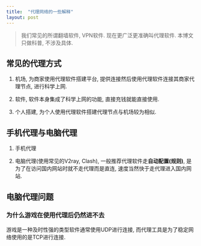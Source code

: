 ```yaml
---
title:  "代理网络的一些解释"
layout: post
---
```


> 我们常见的所谓翻墙软件, VPN软件. 现在更广泛更准确叫代理软件. 本博文只做科普, 不涉及具体.

## 常见的代理方式
1. 机场, 为商家使用代理软件搭建平台, 提供连接然后使用代理软件连接其商家代理节点, 进行科学上网.

2. 软件, 软件本身集成了科学上网的功能, 直接充钱就能直接使用. 

3. 个人搭建, 为个人使用代理软件搭建代理节点与机场较为相似.

## 手机代理与电脑代理
1. 手机代理

2. 电脑代理(使用常见的V2ray, Clash), 一般推荐代理软件走**自动配置(规则)**, 是为了在访问国内网站时就不走代理而是直连, 速度当然快于走代理进入国内网站. 

## 电脑代理问题
### 为什么游戏在使用代理后仍然进不去

游戏是一种及时性强的类型软件通常使用UDP进行连接, 而代理工具是为了稳定网络使用的是TCP进行连接. 


